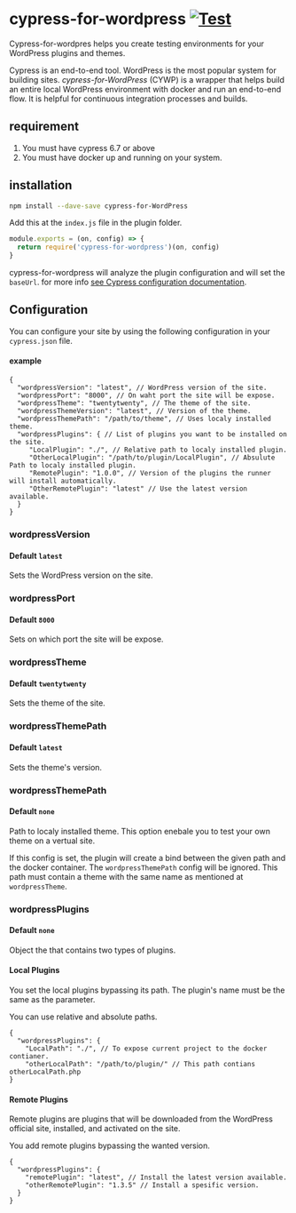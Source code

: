 # cypress-for-wordpress [![Test](https://github.com/OmriBarZik/cywp/actions/workflows/tests.yml/badge.svg)](https://github.com/OmriBarZik/cywp/actions/workflows/tests.yml)

Cypress-for-wordpres helps you create testing environments for your WordPress plugins and themes.

Cypress is an end-to-end tool. WordPress is the most popular system for building sites. *cypress-for-WordPress* (CYWP) is a wrapper that helps build an entire local WordPress environment with docker and run an end-to-end flow. It is helpful for continuous integration processes and builds.

## requirement

1. You must have cypress 6.7 or above
2. You must have docker up and running on your system.

## installation

```bash
npm install --dave-save cypress-for-WordPress
```

Add this at the `index.js` file in the plugin folder.
```js
module.exports = (on, config) => {
  return require('cypress-for-wordpress')(on, config)
}
```

cypress-for-wordpress will analyze the plugin configuration and will set the `baseUrl`. for more info [see Cypress configuration documentation](https://docs.cypress.io/guides/references/configuration#Global).

## Configuration

You can configure your site by using the following configuration in your `cypress.json` file.

#### example
```jsonc
{
  "wordpressVersion": "latest", // WordPress version of the site.
  "wordpressPort": "8000", // On waht port the site will be expose.
  "wordpressTheme": "twentytwenty", // The theme of the site.
  "wordpressThemeVersion": "latest", // Version of the theme.
  "wordpressThemePath": "/path/to/theme", // Uses localy installed theme.
  "wordpressPlugins": { // List of plugins you want to be installed on the site.
     "LocalPlugin": "./", // Relative path to localy installed plugin.
     "OtherLocalPlugin": "/path/to/plugin/LocalPlugin", // Absulute Path to localy installed plugin.
     "RemotePlugin": "1.0.0", // Version of the plugins the runner will install automatically.
     "OtherRemotePlugin": "latest" // Use the latest version available.
  }
}
```
### wordpressVersion
#### Default `latest`
Sets the WordPress version on the site. 
### wordpressPort
#### Default `8000`
Sets on which port the site will be expose.
### wordpressTheme
#### Default `twentytwenty`
Sets the theme of the site.
### wordpressThemePath
#### Default `latest`
Sets the theme's version.
### wordpressThemePath
#### Default `none`
Path to localy installed theme.
This option enebale you to test your own theme on a vertual site.

If this config is set, the plugin will create a bind between the given path and the docker container. The `wordpressThemePath` config will be ignored.
This path must contain a theme with the same name as mentioned at `wordpressTheme`.
### wordpressPlugins
#### Default `none`
Object the that contains two types of plugins.
#### Local Plugins
You set the local plugins bypassing its path. The plugin's name must be the same as the parameter.

You can use relative and absolute paths.
```jsonc
{
  "wordpressPlugins": {
    "LocalPath": "./", // To expose current project to the docker contianer.
    "otherLocalPath": "/path/to/plugin/" // This path contians otherLocalPath.php
}
```

#### Remote Plugins
Remote plugins are plugins that will be downloaded from the WordPress official site, installed, and activated on the site.

You add remote plugins bypassing the wanted version.
```jsonc
{
  "wordpressPlugins": {
    "remotePlugin": "latest", // Install the latest version available. 
    "otherRemotePlugin": "1.3.5" // Install a spesific version.
  }
}
```
